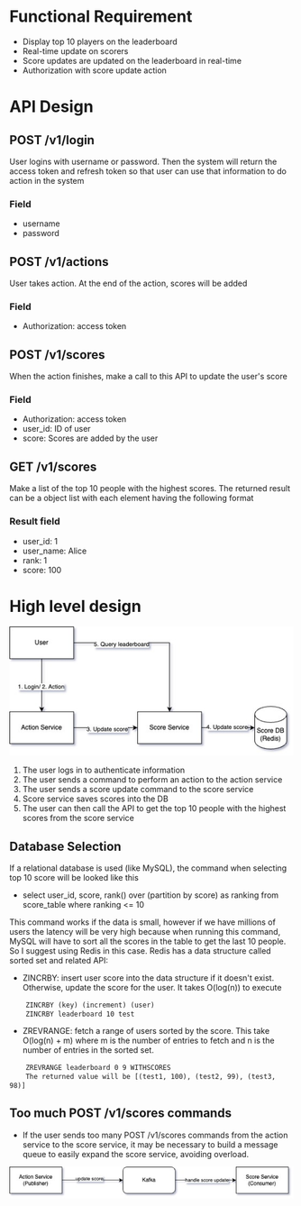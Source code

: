 # Functional Requirement
- Display top 10 players on the leaderboard
- Real-time update on scorers
- Score updates are updated on the leaderboard in real-time
- Authorization with score update action

# API Design
## POST /v1/login
User logins with username or password. Then the system will return the access token and refresh token so that user can use that information to do action in the system
### Field
- username
- password

## POST /v1/actions
User takes action. At the end of the action, scores will be added
### Field
- Authorization: access token

## POST /v1/scores
When the action finishes, make a call to this API to update the user's score
### Field
- Authorization: access token
- user_id: ID of user
- score: Scores are added by the user

## GET /v1/scores
Make a list of the top 10 people with the highest scores. 
The returned result can be a object list with each element having the following format
### Result field
- user_id: 1
- user_name: Alice
- rank: 1
- score: 100

# High level design

<p>
  <img src="images/score_architecture.jpeg" />
</p>

1. The user logs in to authenticate information
2. The user sends a command to perform an action to the action service
3. The user sends a score update command to the score service
4. Score service saves scores into the DB
5. The user can then call the API to get the top 10 people with the highest scores from the score service

## Database Selection
If a relational database is used (like MySQL), the command when selecting top 10 score will be looked like this
- select user_id, score, rank() over (partition by score) as ranking from score_table where ranking <= 10

This command works if the data is small, however if we have millions of users the latency will be very high because when running this command, MySQL will have to sort all the scores in the table to get the last 10 people.
So I suggest using Redis in this case. Redis has a data structure called sorted set and related API: 
- ZINCRBY: insert user score into the data structure if it doesn't exist. Otherwise, update the score for the user. It takes O(log(n)) to execute
```
    ZINCRBY (key) (increment) (user)
    ZINCRBY leaderboard 10 test
```
- ZREVRANGE: fetch a range of users sorted by the score. This take O(log(n) + m) where m is the number of entries to fetch and n is the number of entries in the sorted set.
```
    ZREVRANGE leaderboard 0 9 WITHSCORES
    The returned value will be [(test1, 100), (test2, 99), (test3, 98)]
```

## Too much POST /v1/scores commands
- If the user sends too many POST /v1/scores commands from the action service to the score service, it may be necessary to build a message queue to easily expand the score service, avoiding overload.

<p>
  <img src="images/score_kafka_service.jpeg" />
</p>




